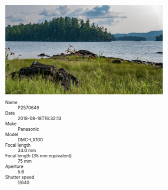 [![P2570649](/photos/hd/P2570649.jpg)](/photos/full/P2570649.jpg?raw=true)

<dl>
  <dt>Name</dt>
  <dd>P2570649</dd>
  <dt>Date</dt>
  <dd>2018-08-18T16:32:13</dd>
  <dt>Make</dt>
  <dd>Panasonic</dd>
  <dt>Model</dt>
  <dd>DMC-LX100</dd>
  <dt>Focal length</dt>
  <dd>34.0 mm</dd>
  <dt>Focal length (35 mm equivalent)</dt>
  <dd>75 mm</dd>
  <dt>Aperture</dt>
  <dd>5.6</dd>
  <dt>Shutter speed</dt>
  <dd>1/640</dd>
</dl>
